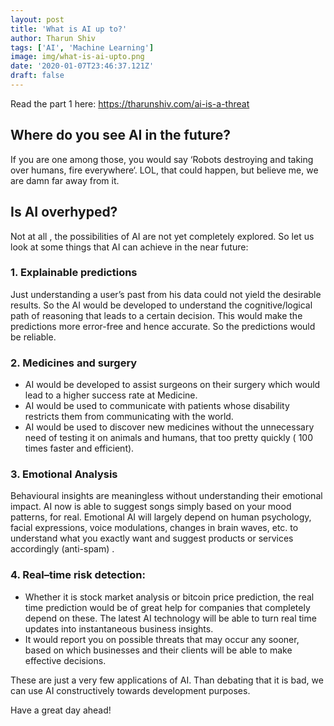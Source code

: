 ```yaml
---
layout: post
title: 'What is AI up to?'
author: Tharun Shiv
tags: ['AI', 'Machine Learning']
image: img/what-is-ai-upto.png
date: '2020-01-07T23:46:37.121Z'
draft: false
---
```


Read the part 1 here: https://tharunshiv.com/ai-is-a-threat

## Where do you see AI in the future?

If you are one among those, you would say ‘Robots destroying and taking over humans, fire everywhere‘. LOL, that could happen, but believe me, we are damn far away from it.

## Is AI overhyped?

Not at all , the possibilities of AI are not yet completely explored.
So let us look at some things that AI can achieve in the near future:

### 1. Explainable predictions

Just understanding a user’s past from his data could not yield the desirable results. So the AI would be developed to understand the cognitive/logical path of reasoning that leads to a certain decision. This would make the predictions more error-free and hence accurate. So the predictions would be reliable.

### 2. Medicines and surgery

- AI would be developed to assist surgeons on their surgery which would lead to a higher success rate at Medicine.
- AI would be used to communicate with patients whose disability restricts them from communicating with the world.
- AI would be used to discover new medicines without the unnecessary need of testing it on animals and humans, that too pretty quickly ( 100 times faster and efficient).

### 3. Emotional Analysis

Behavioural insights are meaningless without understanding their emotional impact. AI now is able to suggest songs simply based on your mood patterns, for real. Emotional AI will largely depend on human psychology, facial expressions, voice modulations, changes in brain waves, etc. to understand what you exactly want and suggest products or services accordingly (anti-spam) .

### 4. Real–time risk detection:

- Whether it is stock market analysis or bitcoin price prediction, the real time prediction would be of great help for companies that completely depend on these. The latest AI technology will be able to turn real time updates into instantaneous business insights.
- It would report you on possible threats that may occur any sooner, based on which businesses and their clients will be able to make effective decisions.

These are just a very few applications of AI. Than debating that it is bad, we can use AI constructively towards development purposes.

Have a great day ahead!

